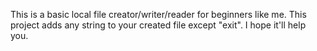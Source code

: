 This is a basic local file creator/writer/reader for beginners like me. This project adds any string to your created file except "exit". I hope it'll help you.
